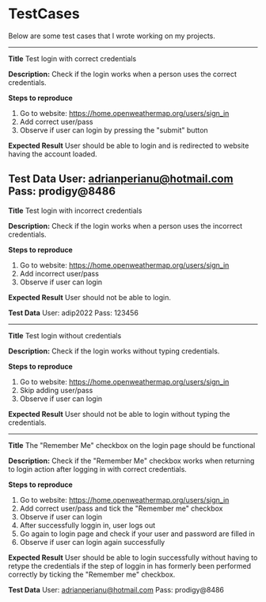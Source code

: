 # TestCases 

Below are some test cases that I wrote working on my projects.

---------------------------------------------------------------
**Title**
Test login with correct credentials

**Description:**
Check if the login works when a person uses the correct credentials.

**Steps to reproduce**
1. Go to website: https://home.openweathermap.org/users/sign_in 
2. Add correct user/pass
3. Observe if user can login by pressing the "submit" button

**Expected Result**
User should be able to login and is redirected to website having the account loaded.

**Test Data**
User: adrianperianu@hotmail.com
Pass: prodigy@8486
---------------------------------------------------------------

**Title**
Test login with incorrect credentials

**Description:**
Check if the login works when a person uses the incorrect credentials.

**Steps to reproduce**
1. Go to website: https://home.openweathermap.org/users/sign_in 
2. Add incorrect user/pass
3. Observe if user can login

**Expected Result**
User should not be able to login.

**Test Data**
User: adip2022
Pass: 123456

-----------------------------------------------------------------

**Title**
Test login without credentials

**Description:**
Check if the login works without typing credentials.

**Steps to reproduce**
1. Go to website: https://home.openweathermap.org/users/sign_in 
2. Skip adding user/pass
3. Observe if user can login

**Expected Result**
User should not be able to login without typing the credentials.

-------------------------------------------------------------------
**Title**
The "Remember Me" checkbox on the login page should be functional 


**Description:**
Check if the "Remember Me" checkbox works when returning to login action after logging in with correct credentials.

**Steps to reproduce**
1. Go to website: https://home.openweathermap.org/users/sign_in 
2. Add correct user/pass and tick the "Remember me" checkbox
3. Observe if user can login
4. After successfully loggin in, user logs out
5. Go again to login page and check if your user and password are filled in
6. Observe if user can login again successfully

**Expected Result**
User should be able to login successfully without having to retype the credentials if the step of loggin in has formerly been performed correctly by ticking the "Remember me" checkbox. 

**Test Data**
User: adrianperianu@hotmail.com
Pass: prodigy@8486
